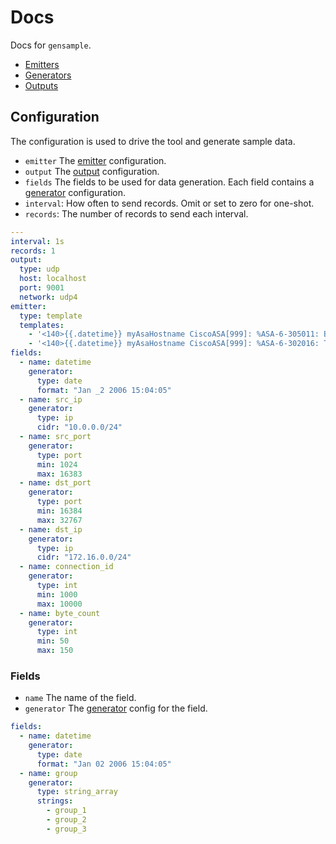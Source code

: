 # Docs

Docs for `gensample`.

- [Emitters](emitters.md)
- [Generators](generators.md)
- [Outputs](outputs.md)

## Configuration

The configuration is used to drive the tool and generate sample data.

- `emitter` The [emitter](emitters.md) configuration.
- `output` The [output](outputs.md) configuration.
- `fields` The fields to be used for data generation. Each field contains a [generator](generators.md) configuration.
- `interval`: How often to send records. Omit or set to zero for one-shot.
- `records`: The number of records to send each interval.

```yaml
---
interval: 1s
records: 1
output:
  type: udp
  host: localhost
  port: 9001
  network: udp4
emitter:
  type: template
  templates:
    - '<140>{{.datetime}} myAsaHostname CiscoASA[999]: %ASA-6-305011: Built dynamic TCP translation from inside:{{.src_ip}}/{{.src_port}} to outside:{{.dst_ip}}/{{.dst_port}}'
    - '<140>{{.datetime}} myAsaHostname CiscoASA[999]: %ASA-6-302016: Teardown UDP connection {{.connection_id}} for outside:{{.dst_ip}}/{{.dst_port}} to inside:{{.src_ip}}/{{.src_port}} duration 0:00:00 bytes {{.byte_count}}'
fields:
  - name: datetime
    generator:
      type: date
      format: "Jan _2 2006 15:04:05"
  - name: src_ip
    generator:
      type: ip
      cidr: "10.0.0.0/24"
  - name: src_port
    generator:
      type: port
      min: 1024
      max: 16383
  - name: dst_port
    generator:
      type: port
      min: 16384
      max: 32767
  - name: dst_ip
    generator:
      type: ip
      cidr: "172.16.0.0/24"
  - name: connection_id
    generator:
      type: int
      min: 1000
      max: 10000
  - name: byte_count
    generator:
      type: int
      min: 50
      max: 150
```

### Fields

- `name` The name of the field.
- `generator` The [generator](generators.md) config for the field.

```yaml
fields:
  - name: datetime
    generator:
      type: date
      format: "Jan 02 2006 15:04:05"
  - name: group
    generator:
      type: string_array
      strings:
        - group_1
        - group_2
        - group_3
```
